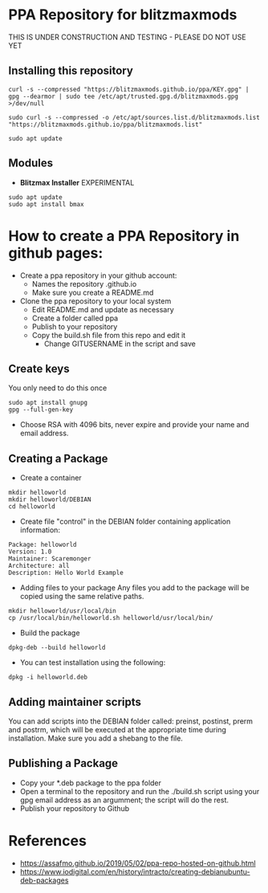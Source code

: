 # PPA Repository for blitzmaxmods

THIS IS UNDER CONSTRUCTION AND TESTING - PLEASE DO NOT USE YET

## Installing this repository
```
curl -s --compressed "https://blitzmaxmods.github.io/ppa/KEY.gpg" | gpg --dearmor | sudo tee /etc/apt/trusted.gpg.d/blitzmaxmods.gpg >/dev/null

sudo curl -s --compressed -o /etc/apt/sources.list.d/blitzmaxmods.list "https://blitzmaxmods.github.io/ppa/blitzmaxmods.list"

sudo apt update
```
## Modules 

* **Blitzmax Installer**
EXPERIMENTAL
```
sudo apt update
sudo apt install bmax
```
# How to create a PPA Repository in github pages:

* Create a ppa repository in your github account:
    * Names the repository <USERNAME>.github.io
    * Make sure you create a README.md
* Clone the ppa repository to your local system
    * Edit README.md and update as necessary
    * Create a folder called ppa
    * Publish to your repository
    * Copy the build.sh file from this repo and edit it
        * Change GITUSERNAME in the script and save

## Create keys
You only need to do this once
```
sudo apt install gnupg
gpg --full-gen-key
```
* Choose RSA with 4096 bits, never expire and provide your name and email address.

## Creating a Package
* Create a container
```
mkdir helloworld
mkdir helloworld/DEBIAN
cd helloworld
```
* Create file "control" in the DEBIAN folder containing application information:
```
Package: helloworld
Version: 1.0
Maintainer: Scaremonger
Architecture: all
Description: Hello World Example
```
* Adding files to your package
Any files you add to the package will be copied using the same relative paths.
```
mkdir helloworld/usr/local/bin
cp /usr/local/bin/helloworld.sh helloworld/usr/local/bin/
```
* Build the package
```
dpkg-deb --build helloworld
```
* You can test installation using the following:
```
dpkg -i helloworld.deb
```
## Adding maintainer scripts
You can add scripts into the DEBIAN folder called: preinst, postinst, prerm and postrm, which will be executed at the appropriate time during installation. Make sure you add a shebang to the file.

## Publishing a Package
* Copy your *.deb package to the ppa folder
* Open a terminal to the repository and run the ./build.sh script using your gpg email address as an argumment; the script will do the rest.
* Publish your repository to Github

# References
* https://assafmo.github.io/2019/05/02/ppa-repo-hosted-on-github.html
* https://www.iodigital.com/en/history/intracto/creating-debianubuntu-deb-packages


